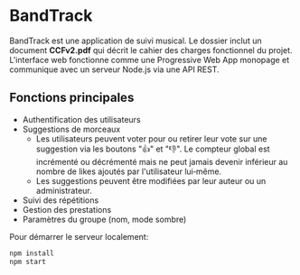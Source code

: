 # BandTrack

BandTrack est une application de suivi musical. Le dossier inclut un document 
**CCFv2.pdf** qui décrit le cahier des charges fonctionnel du projet. L'interface 
web fonctionne comme une Progressive Web App monopage et communique avec un 
serveur Node.js via une API REST.

## Fonctions principales
- Authentification des utilisateurs
- Suggestions de morceaux
  - Les utilisateurs peuvent voter pour ou retirer leur vote sur une suggestion
    via les boutons "👍" et "👎". Le compteur global est incrémenté ou
    décrémenté mais ne peut jamais devenir inférieur au nombre de likes
    ajoutés par l'utilisateur lui‑même.
  - Les suggestions peuvent être modifiées par leur auteur ou un administrateur.
- Suivi des répétitions
- Gestion des prestations
- Paramètres du groupe (nom, mode sombre)

Pour démarrer le serveur localement:
```bash
npm install
npm start
```
